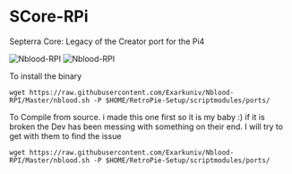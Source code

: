 # SCore-RPi
Septerra Core: Legacy of the Creator port for the Pi4

![Nblood-RPI](http://sfmag.hu/wp-content/uploads/2020/01/septerra-core.jpg)
![Nblood-RPI](https://www.macgamestore.com/images_screenshots/septerra-core-24284.jpg)


To install the binary 

`wget https://raw.githubusercontent.com/Exarkuniv/Nblood-RPI/Master/nblood.sh -P $HOME/RetroPie-Setup/scriptmodules/ports/`



To Compile from source.
i made this one first so it is my baby :) if it is broken the Dev has been messing with something on their end. 
I will try to get with them to find the issue

`wget https://raw.githubusercontent.com/Exarkuniv/Nblood-RPI/Master/nblood.sh -P $HOME/RetroPie-Setup/scriptmodules/ports/`

